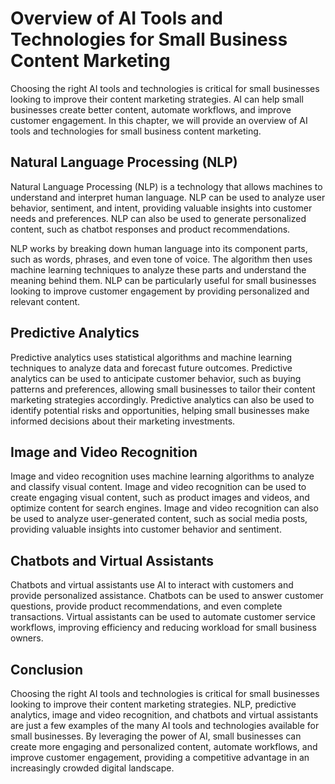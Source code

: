 Overview of AI Tools and Technologies for Small Business Content Marketing
========================================================================================================================================================================

Choosing the right AI tools and technologies is critical for small businesses looking to improve their content marketing strategies. AI can help small businesses create better content, automate workflows, and improve customer engagement. In this chapter, we will provide an overview of AI tools and technologies for small business content marketing.

Natural Language Processing (NLP)
---------------------------------

Natural Language Processing (NLP) is a technology that allows machines to understand and interpret human language. NLP can be used to analyze user behavior, sentiment, and intent, providing valuable insights into customer needs and preferences. NLP can also be used to generate personalized content, such as chatbot responses and product recommendations.

NLP works by breaking down human language into its component parts, such as words, phrases, and even tone of voice. The algorithm then uses machine learning techniques to analyze these parts and understand the meaning behind them. NLP can be particularly useful for small businesses looking to improve customer engagement by providing personalized and relevant content.

Predictive Analytics
--------------------

Predictive analytics uses statistical algorithms and machine learning techniques to analyze data and forecast future outcomes. Predictive analytics can be used to anticipate customer behavior, such as buying patterns and preferences, allowing small businesses to tailor their content marketing strategies accordingly. Predictive analytics can also be used to identify potential risks and opportunities, helping small businesses make informed decisions about their marketing investments.

Image and Video Recognition
---------------------------

Image and video recognition uses machine learning algorithms to analyze and classify visual content. Image and video recognition can be used to create engaging visual content, such as product images and videos, and optimize content for search engines. Image and video recognition can also be used to analyze user-generated content, such as social media posts, providing valuable insights into customer behavior and sentiment.

Chatbots and Virtual Assistants
-------------------------------

Chatbots and virtual assistants use AI to interact with customers and provide personalized assistance. Chatbots can be used to answer customer questions, provide product recommendations, and even complete transactions. Virtual assistants can be used to automate customer service workflows, improving efficiency and reducing workload for small business owners.

Conclusion
----------

Choosing the right AI tools and technologies is critical for small businesses looking to improve their content marketing strategies. NLP, predictive analytics, image and video recognition, and chatbots and virtual assistants are just a few examples of the many AI tools and technologies available for small businesses. By leveraging the power of AI, small businesses can create more engaging and personalized content, automate workflows, and improve customer engagement, providing a competitive advantage in an increasingly crowded digital landscape.
